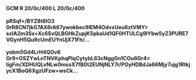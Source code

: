 #### GCM R 20/0c/400 L 20/0c/400
**pRSqf+/BYZ8t6lO3**<br/>**0rR8CN7jkG7AX6rA67ywokbec9IEM4OdvxUeu6ztVMY=**<br/>**sxlA2m3Sx+Xc6SvQLBGHkZupjK5pkaUd1QF0HTULCg9lYbw5yZ3PURE7VGynH5Qu9cUmEUYnUjX71Fh/...**<br/><br/>
**yobm5Gd4LrH4QOv6**<br/>**Gr9+OSZYwLnTNVKphqPlqCytybL63cNggGn1COu6Gr4=**<br/>**IigFm/XDHUQLvNLw0mssX7fB0t2EUNjNLY7r/POyHDBdJa66Mjy7ujg1RtkjycX1BoQ6XgzUFzw+wsCk...**